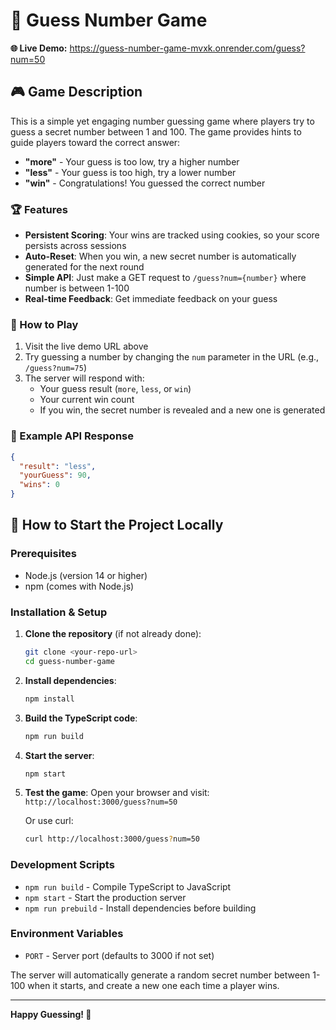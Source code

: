 # 🎯 Guess Number Game

**🌐 Live Demo:** https://guess-number-game-mvxk.onrender.com/guess?num=50

## 🎮 Game Description

This is a simple yet engaging number guessing game where players try to guess a secret number between 1 and 100. The game provides hints to guide players toward the correct answer:

- **"more"** - Your guess is too low, try a higher number
- **"less"** - Your guess is too high, try a lower number  
- **"win"** - Congratulations! You guessed the correct number

### 🏆 Features

- **Persistent Scoring**: Your wins are tracked using cookies, so your score persists across sessions
- **Auto-Reset**: When you win, a new secret number is automatically generated for the next round
- **Simple API**: Just make a GET request to `/guess?num={number}` where number is between 1-100
- **Real-time Feedback**: Get immediate feedback on your guess

### 🎯 How to Play

1. Visit the live demo URL above
2. Try guessing a number by changing the `num` parameter in the URL (e.g., `/guess?num=75`)
3. The server will respond with:
   - Your guess result (`more`, `less`, or `win`)
   - Your current win count
   - If you win, the secret number is revealed and a new one is generated

### 📝 Example API Response

```json
{
  "result": "less",
  "yourGuess": 90,
  "wins": 0
}
```

## 🚀 How to Start the Project Locally

### Prerequisites

- Node.js (version 14 or higher)
- npm (comes with Node.js)

### Installation & Setup

1. **Clone the repository** (if not already done):
   ```bash
   git clone <your-repo-url>
   cd guess-number-game
   ```

2. **Install dependencies**:
   ```bash
   npm install
   ```

3. **Build the TypeScript code**:
   ```bash
   npm run build
   ```

4. **Start the server**:
   ```bash
   npm start
   ```

5. **Test the game**:
   Open your browser and visit: `http://localhost:3000/guess?num=50`
   
   Or use curl:
   ```bash
   curl http://localhost:3000/guess?num=50
   ```

### Development Scripts

- `npm run build` - Compile TypeScript to JavaScript
- `npm start` - Start the production server
- `npm run prebuild` - Install dependencies before building

### Environment Variables

- `PORT` - Server port (defaults to 3000 if not set)

The server will automatically generate a random secret number between 1-100 when it starts, and create a new one each time a player wins.

---

**Happy Guessing! 🎲**